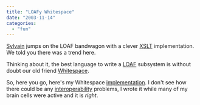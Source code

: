 ```yaml
---
title: "LOAFy Whitespace"
date: "2003-11-14"
categories: 
  - "fun"
---
```


[Sylvain](http://www.anyware-tech.com/blogs/sylvain/archives/000080.html) jumps on the LOAF bandwagon with a clever [XSLT](http://www.anyware-tech.com/blogs/sylvain/archives/loaf.xslt) implementation. We told you there was a trend here.

Thinking about it, the best language to write a [LOAF](http://www.csua.berkeley.edu/~pvg/loaf.txt) subsystem is without doubt our old friend [Whitespace](http://codeconsult.ch/bertrand/archives/000027.html).

So, here you go, here's my Whitespace [implementation](http://codeconsult.ch/bertrand/archives/files/loaf.ws). I don't see how there could be any [interoperability](http://www.silent-penguin.com/loaf/loafinterop.html) problems, I wrote it while many of my brain cells were active and it is _right_.
